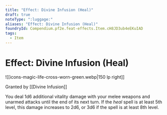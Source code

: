 ```yaml
---
title: "Effect: Divine Infusion (Heal)"
draft: true
noteType: ":luggage:"
aliases: "Effect: Divine Infusion (Heal)"
foundryId: Compendium.pf2e.feat-effects.Item.cH8JD3ub4eEKuIAD
tags:
  - Item
---
```


# Effect: Divine Infusion (Heal)
![[icons-magic-life-cross-worn-green.webp|150 lp right]]

Granted by [[Divine Infusion]]

You deal 1d6 additional vitality damage with your melee weapons and unarmed attacks until the end of its next turn. If the _heal_ spell is at least 5th level, this damage increases to 2d6, or 3d6 if the spell is at least 8th level.
